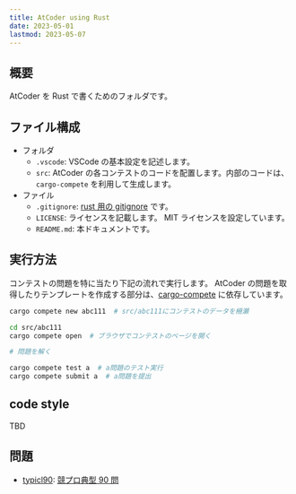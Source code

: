 ```yaml
---
title: AtCoder using Rust
date: 2023-05-01
lastmod: 2023-05-07
---
```


## 概要

AtCoder を Rust で書くためのフォルダです。

## ファイル構成

- フォルダ
  - `.vscode`: VSCode の基本設定を記述します。
  - `src`: AtCoder の各コンテストのコードを配置します。内部のコードは、 `cargo-compete` を利用して生成します。
- ファイル
  - `.gitignore`: [rust 用の gitignore](https://github.com/github/gitignore/blob/main/Rust.gitignore) です。
  - `LICENSE`: ライセンスを記載します。 MIT ライセンスを設定しています。
  - `README.md`: 本ドキュメントです。

## 実行方法

コンテストの問題を特に当たり下記の流れで実行します。
AtCoder の問題を取得したりテンプレートを作成する部分は、[cargo-compete](https://github.com/qryxip/cargo-compete) に依存しています。

```sh
cargo compete new abc111  # src/abc111にコンテストのデータを柵瀬

cd src/abc111
cargo compete open  # ブラウザでコンテストのページを開く

# 問題を解く

cargo compete test a  # a問題のテスト実行
cargo compete submit a  # a問題を提出
```

## code style

TBD

## 問題

- [typicl90](/src/til-20230501/src/typical90): [競プロ典型 90 問](https://atcoder.jp/contests/typical90)
